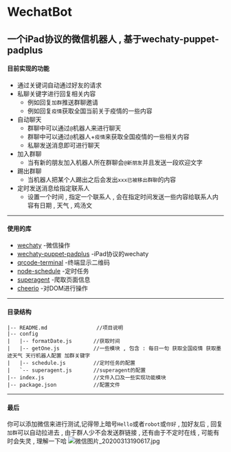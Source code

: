 # WechatBot
一个iPad协议的微信机器人 , 基于wechaty-puppet-padplus
---
#### 目前实现的功能

- 通过关键词自动通过好友的请求
- 私聊关键字进行回复相关内容
  + 例如回复`加群`推送群聊邀请
  + 例如回复`疫情`获取全国当前关于疫情的一些内容
- 自动聊天
  + 群聊中可以通过`@`机器人来进行聊天
  + 群聊中可以通过`@`机器人+`疫情`来获取全国疫情的一些相关内容
  + 私聊发送消息即可进行聊天
- 加入群聊
  + 当有新的朋友加入机器人所在群聊会`@新朋友`并且发送一段欢迎文字
- 踢出群聊
  + 当机器人把某个人踢出之后会发出`xxx已被移出群聊`的内容
- 定时发送消息给指定联系人
  + 设置一个时间 , 指定一个联系人 , 会在指定时间发送一些内容给联系人内容有日期 , 天气 , 鸡汤文
---

#### 使用的库

- [wechaty](https://github.com/wechaty/wechaty) -微信操作
- [wechaty-puppet-padplus](https://github.com/wechaty/wechaty-puppet-padplus) -iPad协议的wechaty
- [qrcode-terminal](https://github.com/gtanner/qrcode-terminal) -终端显示二维码
- [node-schedule](https://github.com/node-schedule/node-schedule) -定时任务
- [superagent](https://github.com/visionmedia/superagent) -爬取页面信息
- [cheerio](https://github.com/cheeriojs/cheerio#readme) -对DOM进行操作
---
#### 目录结构

```
|-- README.md                //项目说明
|-- config
|   |-- formatDate.js       //获取时间
|   |-- getOne.js           //一些模块 , 包含 : 每日一句 获取全国疫情 获取墨迹天气 天行机器人配置 加群关键字
|   |-- schedule.js         //定时任务的配置
|   `-- superagent.js       //superagent的配置
|-- index.js                //文件入口及一些实现功能模块
|-- package.json            //配置文件
```
---
#### 最后

你可以添加微信来进行测试,记得带上暗号`Hello`或者`robot`或`你好` , 加好友后 , 回复`加群`可以自动拉进去 , 由于群人少不会发送群链接 , 还有由于不定时在线 , 可能有时会失灵  , 理解一下哈 
![微信图片_20200313190617.jpg](https://i.loli.net/2020/03/13/oEtGCVmK2cQe976.jpg)
  
